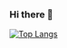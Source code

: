 ### Hi there 👋

[![Top Langs](https://github-readme-stats.vercel.app/api/top-langs/?username=beatriz5&layout=compact)](https://github.com/beatriz5/github-readme-stats)

<!--
**beatriz5/beatriz5** is a ✨ _special_ ✨ repository because its `README.md` (this file) appears on your GitHub profile.

Here are some ideas to get you started:

- 🔭 I’m currently working on ...
- 🌱 I’m currently learning ...
- 👯 I’m looking to collaborate on ...
- 🤔 I’m looking for help with ...
- 💬 Ask me about ...
- 📫 How to reach me: ...
- 😄 Pronouns: ...
- ⚡ Fun fact: ...
-->
